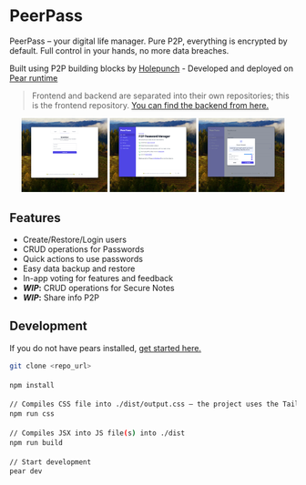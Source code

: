 # PeerPass

PeerPass – your digital life manager. Pure P2P, everything is encrypted by default. Full control in your hands, no more data breaches.

Built using P2P building blocks by [Holepunch](https://docs.pears.com/) - Developed and deployed on [Pear runtime](https://docs.pears.com/)

> Frontend and backend are separated into their own repositories; this is the frontend repository. [You can find the backend from here.](https://github.com/MKPLKN/peer-pass-backend)

<p align="center">
  <img src="./src/demo/login.png" alt="Login page" width="30%" />
  <img src="./src/demo/home.png" alt="Home page" width="30%" />
  <img src="./src/demo/pw.png" alt="Generate pw" width="30%" />
</p>

## Features

- Create/Restore/Login users
- CRUD operations for Passwords
- Quick actions to use passwords
- Easy data backup and restore
- In-app voting for features and feedback
- **_WIP_:** CRUD operations for Secure Notes
- **_WIP_:** Share info P2P

## Development

If you do not have pears installed, [get started here.](https://docs.pears.com/guides/getting-started)

```sh
git clone <repo_url>

npm install

// Compiles CSS file into ./dist/output.css – the project uses the Tailwind CSS
npm run css

// Compiles JSX into JS file(s) into ./dist
npm run build

// Start development
pear dev
```
